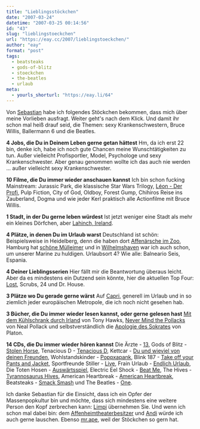 ```yaml
---
title: "Lieblingsstöckchen"
date: "2007-03-24"
datetime: "2007-03-25 00:14:56"
id: "43"
slug: "lieblingstoeckchen"
url: "https://eay.cc/2007/lieblingstoeckchen/"
author: "eay"
format: "post"
tags:
  - beatsteaks
  - gods-of-blitz
  - stoeckchen
  - the-beatles
  - urlaub
meta:
  - yourls_shorturl: "https://eay.li/64"
---
```


Von [Sebastian](http://blog.sebastian-krauss.de/?p=416) habe ich folgendes Stöckchen bekommen, dass mich über meine Vorlieben ausfragt. Weiter geht's nach dem Klick. Und damit ihr schon mal heiß drauf seid, die Themen: sexy Krankenschwestern, Bruce Willis, Ballermann 6 und die Beatles.

**4 Jobs, die Du in Deinem Leben gerne getan hättest** Hm, da ich erst 22 bin, denke ich, habe ich noch gute Chancen meine Wunschtätigkeiten zu tun. Außer vielleicht Profisportler, Model, Psychologe und sexy Krankenschwester. Aber genau genommen wollte ich das auch nie werden ... außer vielleicht sexy Krankenschwester.

**10 Filme, die Du immer wieder anschauen kannst** Ich bin schon fucking Mainstream: Jurassic Park, die klassische Star Wars Trilogy, [Léon - Der Profi](http://www.flickr.com/photos/eay/182593431/), Pulp Fiction, City of God, Oldboy, Forest Gump, Chihiros Reise ins Zauberland, Dogma und wie jeder Kerl praktisch alle Actionfilme mit Bruce Willis.

**1 Stadt, in der Du gerne leben würdest** Ist jetzt weniger eine Stadt als mehr ein kleines Dörfchen, aber [Lahinch, Ireland](http://tinyurl.com/2k6znv).

**4 Plätze, in denen Du im Urlaub warst** Deutschland ist schön: Beispielsweise in Heidelberg, denn die haben dort [Affenärsche im Zoo](http://eay.cc/blog/2006/05/was_zur_hoelle.shtml), Hamburg hat [schöne Mülleimer](http://eay.cc/blog/2005/11/zurueck_aus_ham.shtml) und in [Wilhelmshaven](http://eay.cc/blog/2005/10/limpi_und_eay_i.shtml) war ich auch schon, um unserer Marine zu huldigen. Urlaubsort 4? Wie alle: Balneario Seis, Espania.

**4 Deiner Lieblingsserien** Hier fällt mir die Beantwortung überaus leicht. Aber da es mindestens ein Dutzend sein könnte, hier die aktuellen Top Four: [Lost](//eay.cc/2007/4-8-15-16-23-42/), Scrubs, 24 und Dr. House.

**3 Plätze wo Du gerade gerne wärst** Auf [Capri](http://tinyurl.com/39b5au), generell im Urlaub und in so ziemlich jeder europäischen Metropole, die ich noch nicht gesehen hab.

**3 Bücher, die Du immer wieder lesen kannst, oder gerne gelesen hast** [Mit dem Kühlschrank durch Irland](http://www.amazon.de/exec/obidos/ASIN/3442446414/eayznet-21) von Tony Hawks, [Never Mind the Pollacks](http://www.amazon.de/exec/obidos/ASIN/3854452500/eayznet-21) von Neal Pollack und selbstverständlich die [Apologie des Sokrates](http://www.amazon.de/exec/obidos/ASIN/315008315X/eayznet-21) von Platon.

**14 CDs, die Du immer wieder hören kannst** Die Ärzte - [13](http://www.amazon.de/exec/obidos/ASIN/B00000JP3Y/eayznet-21), Gods of Blitz - [Stolen Horse](http://www.amazon.de/exec/obidos/ASIN/B000B0QSXC/eayznet-21), Tenacious D - [Tenacious D](http://www.amazon.de/exec/obidos/ASIN/B000068ZQV/eayznet-21), Kettcar - [Du und wieviel von deinen Freunden](http://www.amazon.de/exec/obidos/ASIN/B00006YXJR/eayznet-21), Wohlstandskinder - [Poppxapank](http://www.amazon.de/exec/obidos/ASIN/B00008K4BU/eayznet-21), Blink 187 - [Take off your Pants and Jacket](http://www.amazon.de/exec/obidos/ASIN/B00005KJ3P/eayznet-21), Sportfreunde Stiller - [Live](http://www.amazon.de/exec/obidos/ASIN/B0006HBAGA/eayznet-21), Frain Urlaub - [Endlich Urlaub](http://www.amazon.de/exec/obidos/ASIN/B00005QTRH/eayznet-21), Die Toten Hosen - [Auswärtsspiel](http://www.amazon.de/exec/obidos/ASIN/B00005UUVB/eayznet-21), Electric Eel Shock - [Beat Me](http://www.amazon.de/exec/obidos/ASIN/B0009IFEBS/eayznet-21), The Hives - [Tyrannosaurus Hives](http://www.amazon.de/exec/obidos/ASIN/B0002EGA0S/eayznet-21), American Heartbreak - [American Heartbreak](http://www.amazon.de/exec/obidos/ASIN/B000ERU57M/eayznet-21), Beatsteaks - [Smack Smash](http://www.amazon.de/exec/obidos/ASIN/B0001GQT3A/eayznet-21) und The Beatles - [One](http://www.amazon.de/exec/obidos/ASIN/B00004ZAV3/eayznet-21).

Ich danke Sebastian für die Einsicht, dass ich ein Opfer der Massenpopkultur bin und möchte, dass sich mindestens eine weitere Person den Kopf zerbrechen kann: [Limpi](http://spaetz.eayz.net/2007/03/ein-stckchen-ein-stckchen-juhu.html) übernehmen Sie. Und wenn ich schon mal dabei bin: dem [Affenheimtheaterbesitzer](http://blog.affenheimtheater.de/2007/03/26/mag-ich-stoeckchen/) und [Andi](http://www.andisblog.de/?p=786) würde ich auch gerne lauschen. Ebenso [mr.ape](http://blog.ape-designs.de/archives/2007/03/fragen-ueber-fragen/), weil der Stöckchen so gern hat.
